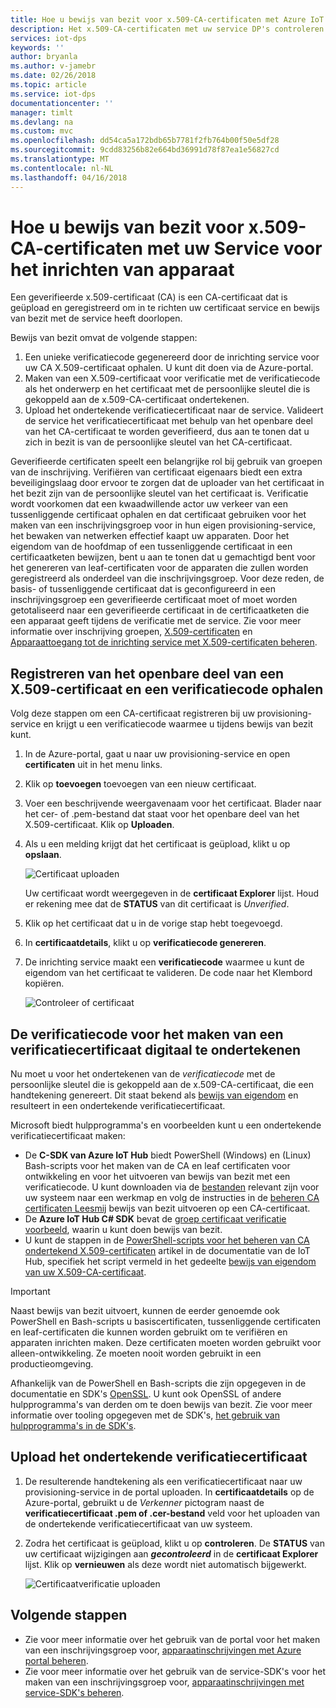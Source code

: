 ```yaml
---
title: Hoe u bewijs van bezit voor x.509-CA-certificaten met Azure IoT Hub apparaat inrichtingsservice doet | Microsoft Docs
description: Het x.509-CA-certificaten met uw service DP's controleren
services: iot-dps
keywords: ''
author: bryanla
ms.author: v-jamebr
ms.date: 02/26/2018
ms.topic: article
ms.service: iot-dps
documentationcenter: ''
manager: timlt
ms.devlang: na
ms.custom: mvc
ms.openlocfilehash: dd54ca5a172bdb65b7781f2fb764b00f50e5df28
ms.sourcegitcommit: 9cdd83256b82e664bd36991d78f87ea1e56827cd
ms.translationtype: MT
ms.contentlocale: nl-NL
ms.lasthandoff: 04/16/2018
---
```

# <a name="how-to-do-proof-of-possession-for-x509-ca-certificates-with-your-device-provisioning-service"></a>Hoe u bewijs van bezit voor x.509-CA-certificaten met uw Service voor het inrichten van apparaat

Een geverifieerde x.509-certificaat (CA) is een CA-certificaat dat is geüpload en geregistreerd om in te richten uw certificaat service en bewijs van bezit met de service heeft doorlopen. 

Bewijs van bezit omvat de volgende stappen:
1. Een unieke verificatiecode gegenereerd door de inrichting service voor uw CA X.509-certificaat ophalen. U kunt dit doen via de Azure-portal.
2. Maken van een X.509-certificaat voor verificatie met de verificatiecode als het onderwerp en het certificaat met de persoonlijke sleutel die is gekoppeld aan de x.509-CA-certificaat ondertekenen.
3. Upload het ondertekende verificatiecertificaat naar de service. Valideert de service het verificatiecertificaat met behulp van het openbare deel van het CA-certificaat te worden geverifieerd, dus aan te tonen dat u zich in bezit is van de persoonlijke sleutel van het CA-certificaat.

Geverifieerde certificaten speelt een belangrijke rol bij gebruik van groepen van de inschrijving. Verifiëren van certificaat eigenaars biedt een extra beveiligingslaag door ervoor te zorgen dat de uploader van het certificaat in het bezit zijn van de persoonlijke sleutel van het certificaat is. Verificatie wordt voorkomen dat een kwaadwillende actor uw verkeer van een tussenliggende certificaat ophalen en dat certificaat gebruiken voor het maken van een inschrijvingsgroep voor in hun eigen provisioning-service, het bewaken van netwerken effectief kaapt uw apparaten. Door het eigendom van de hoofdmap of een tussenliggende certificaat in een certificaatketen bewijzen, bent u aan te tonen dat u gemachtigd bent voor het genereren van leaf-certificaten voor de apparaten die zullen worden geregistreerd als onderdeel van die inschrijvingsgroep. Voor deze reden, de basis- of tussenliggende certificaat dat is geconfigureerd in een inschrijvingsgroep een geverifieerde certificaat moet of moet worden getotaliseerd naar een geverifieerde certificaat in de certificaatketen die een apparaat geeft tijdens de verificatie met de service. Zie voor meer informatie over inschrijving groepen, [X.509-certificaten](concepts-security.md#x509-certificates) en [Apparaattoegang tot de inrichting service met X.509-certificaten beheren](concepts-security.md#controlling-device-access-to-the-provisioning-service-with-x509-certificates).

## <a name="register-the-public-part-of-an-x509-certificate-and-get-a-verification-code"></a>Registreren van het openbare deel van een X.509-certificaat en een verificatiecode ophalen

Volg deze stappen om een CA-certificaat registreren bij uw provisioning-service en krijgt u een verificatiecode waarmee u tijdens bewijs van bezit kunt. 

1. In de Azure-portal, gaat u naar uw provisioning-service en open **certificaten** uit in het menu links. 
2. Klik op **toevoegen** toevoegen van een nieuw certificaat.
3. Voer een beschrijvende weergavenaam voor het certificaat. Blader naar het cer- of .pem-bestand dat staat voor het openbare deel van het X.509-certificaat. Klik op **Uploaden**.
4. Als u een melding krijgt dat het certificaat is geüpload, klikt u op **opslaan**.

    ![Certificaat uploaden](./media/how-to-verify-certificates/add-new-cert.png)  

   Uw certificaat wordt weergegeven in de **certificaat Explorer** lijst. Houd er rekening mee dat de **STATUS** van dit certificaat is *Unverified*.

5. Klik op het certificaat dat u in de vorige stap hebt toegevoegd.

6. In **certificaatdetails**, klikt u op **verificatiecode genereren**.

7. De inrichting service maakt een **verificatiecode** waarmee u kunt de eigendom van het certificaat te valideren. De code naar het Klembord kopiëren. 

   ![Controleer of certificaat](./media/how-to-verify-certificates/verify-cert.png)  

## <a name="digitally-sign-the-verification-code-to-create-a-verification-certificate"></a>De verificatiecode voor het maken van een verificatiecertificaat digitaal te ondertekenen

Nu moet u voor het ondertekenen van de *verificatiecode* met de persoonlijke sleutel die is gekoppeld aan de x.509-CA-certificaat, die een handtekening genereert. Dit staat bekend als [bewijs van eigendom](https://tools.ietf.org/html/rfc5280#section-3.1) en resulteert in een ondertekende verificatiecertificaat.

Microsoft biedt hulpprogramma's en voorbeelden kunt u een ondertekende verificatiecertificaat maken: 

- De **C-SDK van Azure IoT Hub** biedt PowerShell (Windows) en (Linux) Bash-scripts voor het maken van de CA en leaf certificaten voor ontwikkeling en voor het uitvoeren van bewijs van bezit met een verificatiecode. U kunt downloaden via de [bestanden](https://github.com/Azure/azure-iot-sdk-c/tree/master/tools/CACertificates) relevant zijn voor uw systeem naar een werkmap en volg de instructies in de [beheren CA certificaten Leesmij](https://github.com/Azure/azure-iot-sdk-c/blob/master/tools/CACertificates/CACertificateOverview.md) bewijs van bezit uitvoeren op een CA-certificaat. 
- De **Azure IoT Hub C# SDK** bevat de [groep certificaat verificatie voorbeeld](https://github.com/Azure/azure-iot-sdk-csharp/tree/master/provisioning/service/samples/GroupCertificateVerificationSample), waarin u kunt doen bewijs van bezit.
- U kunt de stappen in de [PowerShell-scripts voor het beheren van CA ondertekend X.509-certificaten](https://docs.microsoft.com/en-us/azure/iot-hub/iot-hub-security-x509-create-certificates) artikel in de documentatie van de IoT Hub, specifiek het script vermeld in het gedeelte [bewijs van eigendom van uw X.509-CA-certificaat](https://docs.microsoft.com/en-us/azure/iot-hub/iot-hub-security-x509-create-certificates#signverificationcode).
 
> [!IMPORTANT]
> Naast bewijs van bezit uitvoert, kunnen de eerder genoemde ook PowerShell en Bash-scripts u basiscertificaten, tussenliggende certificaten en leaf-certificaten die kunnen worden gebruikt om te verifiëren en apparaten inrichten maken. Deze certificaten moeten worden gebruikt voor alleen-ontwikkeling. Ze moeten nooit worden gebruikt in een productieomgeving. 

Afhankelijk van de PowerShell en Bash-scripts die zijn opgegeven in de documentatie en SDK's [OpenSSL](https://www.openssl.org/). U kunt ook OpenSSL of andere hulpprogramma's van derden om te doen bewijs van bezit. Zie voor meer informatie over tooling opgegeven met de SDK's, [het gebruik van hulpprogramma's in de SDK's](how-to-use-sdk-tools.md). 


## <a name="upload-the-signed-verification-certificate"></a>Upload het ondertekende verificatiecertificaat

1. De resulterende handtekening als een verificatiecertificaat naar uw provisioning-service in de portal uploaden. In **certificaatdetails** op de Azure-portal, gebruikt u de _Verkenner_ pictogram naast de **verificatiecertificaat .pem of .cer-bestand** veld voor het uploaden van de ondertekende verificatiecertificaat van uw systeem.

2. Zodra het certificaat is geüpload, klikt u op **controleren**. De **STATUS** van uw certificaat wijzigingen aan **_gecontroleerd_** in de **certificaat Explorer** lijst. Klik op **vernieuwen** als deze wordt niet automatisch bijgewerkt.

   ![Certificaatverificatie uploaden](./media/how-to-verify-certificates/upload-cert-verification.png)  

## <a name="next-steps"></a>Volgende stappen

- Zie voor meer informatie over het gebruik van de portal voor het maken van een inschrijvingsgroep voor, [apparaatinschrijvingen met Azure portal beheren](how-to-manage-enrollments.md).
- Zie voor meer informatie over het gebruik van de service-SDK's voor het maken van een inschrijvingsgroep voor, [apparaatinschrijvingen met service-SDK's beheren](how-to-manage-enrollments-sdks.md).










